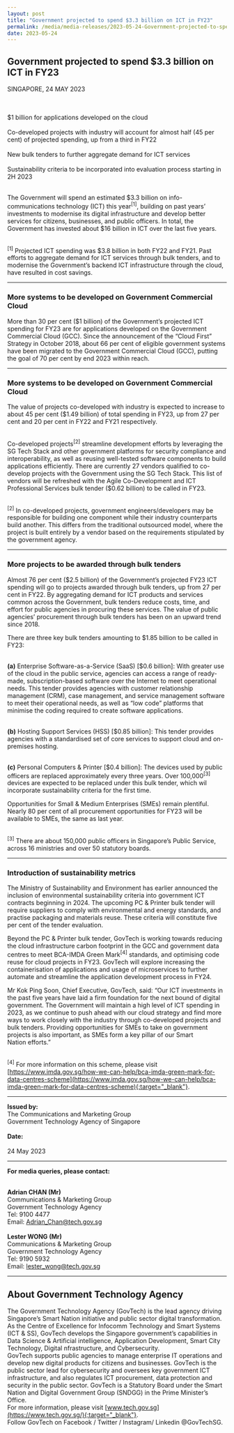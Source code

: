 ```yaml
---
layout: post
title: "Government projected to spend $3.3 billion on ICT in FY23" 
permalink: /media/media-releases/2023-05-24-Government-projected-to-spend-on ICT-in-FY23
date: 2023-05-24
---
```


## **Government projected to spend $3.3 billion on ICT in FY23**

SINGAPORE, 24 MAY 2023

<br><br>  $1 billion for applications developed on the cloud
<br><br> Co-developed projects with industry will account for almost half (45 per cent) of projected spending, up from a third in FY22
<br><br>  New bulk tenders to further aggregate demand for ICT services
<br><br> Sustainability criteria to be incorporated into evaluation process starting in 2H 2023

<br> The Government will spend an estimated $3.3 billion on info-communications technology (ICT) this year<sup>[1]</sup>, building on past years’ investments to modernise its digital infrastructure and develop better services for citizens, businesses, and public officers. In total, the Government has invested about $16 billion in ICT over the last five years.

<br><sup>[1]</sup> Projected ICT spending was $3.8 billion in both FY22 and FY21. Past efforts to aggregate demand for ICT services through bulk tenders, and to modernise the Government’s backend ICT infrastructure through the cloud, have resulted in cost savings.

---

### **More systems to be developed on Government Commercial Cloud**

More than 30 per cent ($1 billion) of the Government’s projected ICT spending for FY23 are for applications developed on the Government Commercial Cloud (GCC). Since the announcement of the “Cloud First” Strategy in October 2018, about 66 per cent of eligible government systems have been migrated to the Government Commercial Cloud (GCC), putting the goal of 70 per cent by end 2023 within reach.

---

### **More systems to be developed on Government Commercial Cloud**
The value of projects co-developed with industry is expected to increase to about 45 per cent ($1.49 billion) of total spending in FY23, up from 27 per cent and 20 per cent in FY22 and FY21 respectively.

<br>Co-developed projects<sup>[2]</sup> streamline development efforts by leveraging the SG Tech Stack and other government platforms for security compliance and interoperability, as well as reusing well-tested software components to build applications efficiently. There are currently 27 vendors qualified to co-develop projects with the Government using the SG Tech Stack. This list of vendors will be refreshed with the Agile Co-Development and ICT Professional Services bulk tender ($0.62 billion) to be called in FY23.

<br><sup>[2]</sup> In co-developed projects, government engineers/developers may be responsible for building one component while their industry counterparts build another. This differs from the traditional outsourced model, where the project is built entirely by a vendor based on the requirements stipulated by the government agency.

---

### **More projects to be awarded through bulk tenders**

Almost 76 per cent ($2.5 billion) of the Government’s projected FY23 ICT spending will go to projects awarded through bulk tenders, up from 27 per cent in FY22. By aggregating demand for ICT products and services common across the Government, bulk tenders reduce costs, time, and effort for public agencies in procuring these services. The value of public agencies’ procurement through bulk tenders has been on an upward trend since 2018.

There are three key bulk tenders amounting to $1.85 billion to be called in FY23:

<br> **(a)** Enterprise Software-as-a-Service (SaaS) [$0.6 billion]: With greater use of the cloud in the public service, agencies can access a range of ready-made, subscription-based software over the Internet to meet operational needs. This tender provides agencies with customer relationship management (CRM), case management, and service management software to meet their operational needs, as well as “low code” platforms that minimise the coding required to create software applications.

<br> **(b)** Hosting Support Services (HSS) [$0.85 billion]: This tender provides agencies with a standardised set of core services to support cloud and on-premises hosting.

<br> **(c)** Personal Computers & Printer [$0.4 billion]: The devices used by public officers are replaced approximately every three years. Over 100,000<sup>[3]</sup> devices are expected to be replaced under this bulk tender, which wil incorporate sustainability criteria for the first time.

Opportunities for Small & Medium Enterprises (SMEs) remain plentiful. Nearly 80 per cent of all procurement opportunities for FY23 will be available to SMEs, the same as last year.

<br><sup>[3]</sup> There are about 150,000 public officers in Singapore’s Public Service, across 16 ministries and over 50 statutory boards.

---

### **Introduction of sustainability metrics**

The Ministry of Sustainability and Environment has earlier announced the inclusion of environmental sustainability criteria into government ICT contracts beginning in 2024. The upcoming PC &amp; Printer bulk tender will require suppliers to comply with environmental and energy standards, and practise packaging and materials reuse. These criteria will constitute five per cent of the tender evaluation.

Beyond the PC & Printer bulk tender, GovTech is working towards reducing the cloud infrastructure carbon footprint in the GCC and government data centres to meet BCA-IMDA Green Mark<sup>[4]</sup> standards, and optimising code reuse for cloud projects in FY23. GovTech will explore increasing the containerisation of applications
and usage of microservices to further automate and streamline the application development process in FY24. 

Mr Kok Ping Soon, Chief Executive, GovTech, said: “Our ICT investments in the past five years have laid a firm foundation for the next bound of digital government. The Government will maintain a high level of ICT spending in 2023, as we continue to push ahead with our cloud strategy and find more ways to work closely with the industry through co-developed projects and bulk tenders. Providing opportunities for SMEs to take on government projects is also important, as SMEs form a key pillar of our Smart Nation efforts.”

<br><sup>[4]</sup> For more information on this scheme, please visit [https://www.imda.gov.sg/how-we-can-help/bca-imda-green-mark-for-data-centres-scheme](https://www.imda.gov.sg/how-we-can-help/bca-imda-green-mark-for-data-centres-scheme){:target="_blank"}.

---

**Issued by:** 
<br>The Communications and Marketing Group
<br>Government Technology Agency of Singapore
<br>
<br>**Date:**	
<br>24 May 2023

---

**For media queries, please contact:**

<br>**Adrian CHAN (Mr)**
<br>Communications & Marketing Group
<br>Government Technology Agency
<br>Tel: 9100 4477
<br>Email: <Adrian_Chan@tech.gov.sg>
 <br>
<br>**Lester WONG (Mr)** 
<br>Communications & Marketing Group 
<br>Government Technology Agency 
<br>Tel: 9190 5932 
<br>Email: <lester_wong@tech.gov.sg>

---

## **About Government Technology Agency**

The Government Technology Agency (GovTech) is the lead agency driving Singapore’s Smart Nation initiative and public sector digital transformation. As the
Centre of Excellence for Infocomm Technology and Smart Systems (ICT & SS), GovTech develops the Singapore government’s capabilities in Data Science & Artificial intelligence, Application Development, Smart City Technology, Digital nfrastructure, and Cybersecurity. 
 
<br>GovTech supports public agencies to manage enterprise IT operations and develop new digital products for citizens and businesses. GovTech is the public sector lead for cybersecurity and oversees key government ICT infrastructure, and also regulates ICT procurement, data protection and security in the public sector. GovTech is a Statutory Board under the Smart Nation and Digital Government Group (SNDGG) in the Prime Minister’s Office. 
 
<br>For more information, please visit [www.tech.gov.sg](https://www.tech.gov.sg/){:target="_blank"}.
<br>Follow GovTech on Facebook / Twitter / Instagram/ Linkedin @GovTechSG.


